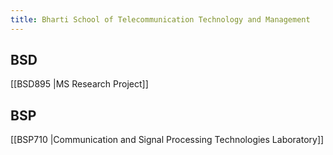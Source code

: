 ```yaml
---
title: Bharti School of Telecommunication Technology and Management
---
```


## BSD  
[[BSD895 |MS Research Project]]  


## BSP  
[[BSP710 |Communication and Signal Processing Technologies Laboratory]]  
